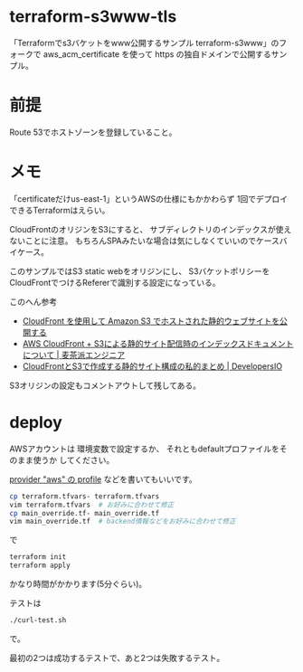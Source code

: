 # terraform-s3www-tls

「Terraformでs3バケットをwww公開するサンプル terraform-s3www」のフォークで
aws_acm_certificate を使って https の独自ドメインで公開するサンプル。

# 前提

Route 53でホストゾーンを登録していること。


# メモ

「certificateだけus-east-1」というAWSの仕様にもかかわらず
1回でデプロイできるTerraformはえらい。

CloudFrontのオリジンをS3にすると、
サブディレクトリのインデックスが使えないことに注意。
もちろんSPAみたいな場合は気にしなくていいのでケースバイケース。

このサンプルではS3 static webをオリジンにし、
S3バケットポリシーをCloudFrontでつけるRefererで識別する設定になっている。

このへん参考
- [CloudFront を使用して Amazon S3 でホストされた静的ウェブサイトを公開する](https://aws.amazon.com/jp/premiumsupport/knowledge-center/cloudfront-serve-static-website/)
- [AWS CloudFront + S3による静的サイト配信時のインデックスドキュメントについて | 麦茶派エンジニア](https://crimsonality.net/aws/about-cloudfront-s3-index-document/)
- [CloudFrontとS3で作成する静的サイト構成の私的まとめ | DevelopersIO](https://dev.classmethod.jp/articles/s3-cloudfront-static-site-design-patterns-2022/)

S3オリジンの設定もコメントアウトして残してある。


# deploy

AWSアカウントは
環境変数で設定するか、
それともdefaultプロファイルをそのまま使うか
してください。

[provider "aws" の profile](https://registry.terraform.io/providers/hashicorp/aws/latest/docs#profile)
などを書いてもいいです。

```bash
cp terraform.tfvars- terraform.tfvars
vim terraform.tfvars  # お好みに合わせて修正
cp main_override.tf- main_override.tf
vim main_override.tf  # backend情報などをお好みに合わせて修正
```

で

```bash
terraform init
terraform apply
```
かなり時間がかかります(5分ぐらい)。


テストは
```bash
./curl-test.sh
```
で。

最初の2つは成功するテストで、あと2つは失敗するテスト。
